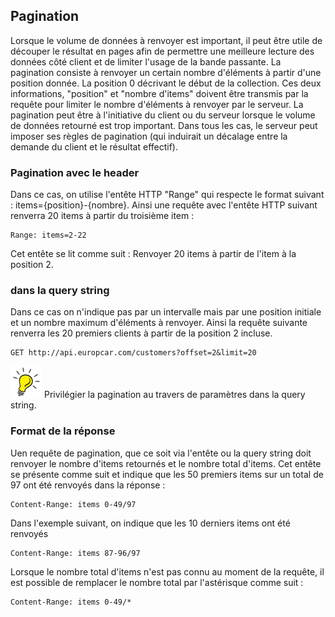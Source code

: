 ## Pagination
Lorsque le volume de données à renvoyer est important, il peut être utile de découper le résultat en pages afin de permettre une meilleure lecture des données côté client et de limiter l'usage de la bande passante.
La pagination consiste à renvoyer un certain nombre d'éléments à partir d'une position donnée. La position 0 décrivant le début de la collection.
Ces deux informations, "position" et "nombre d'items" doivent être transmis par la requête pour limiter le nombre d'éléments à renvoyer par le serveur.
La pagination peut être à l'initiative du client ou du serveur lorsque le volume de données retourné est trop important. Dans tous les cas, le serveur peut imposer ses règles de pagination (qui induirait un décalage entre la demande du client et le résultat effectif).

### Pagination avec le header
Dans ce cas, on utilise l'entête HTTP "Range" qui respecte le format suivant : items={position}-{nombre}.
Ainsi une requête avec l'entête HTTP suivant renverra 20 items à partir du troisième item :
```
Range: items=2-22
```

Cet entête se lit comme suit : Renvoyer 20 items à partir de l'item à la position 2.


 ### dans la query string
Dans ce cas on n'indique pas par un intervalle mais par une position initiale et un nombre maximum d'éléments à renvoyer.
Ainsi la requête suivante renverra les 20 premiers clients à partir de la position 2 incluse.
```
GET http://api.europcar.com/customers?offset=2&limit=20
```

![Tip](lightbulb1.png) Privilégier la pagination au travers de paramètres dans la query string.

### Format de la réponse
 Uen requête de pagination, que ce soit via l'entête ou la query string doit renvoyer le nombre d'items retournés et le nombre total d'items.
 Cet entête se présente comme suit et indique que les 50 premiers items sur un total de 97 ont été renvoyés dans la réponse :
```
Content-Range: items 0-49/97
```

Dans l'exemple suivant, on indique que les 10 derniers items ont été renvoyés
```
Content-Range: items 87-96/97
```

Lorsque le nombre total d'items n'est pas connu au moment de la requête, il est possible de remplacer le nombre total par l'astérisque comme suit :
```
Content-Range: items 0-49/*
```


